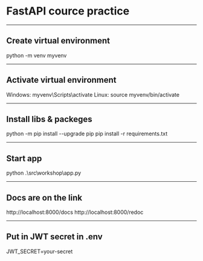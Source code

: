 # FastAPI cource practice

---

## Create virtual environment

python -m venv myvenv

---

## Activate virtual environment

Windows: myvenv\Scripts\activate
Linux: source myvenv/bin/activate

---

## Install libs & packeges

python -m pip install --upgrade pip
pip install -r requirements.txt

---

## Start app

python .\src\workshop\app.py

---

## Docs are on the link

http://localhost:8000/docs
http://localhost:8000/redoc

---

## Put in JWT secret in .env

JWT_SECRET=your-secret
